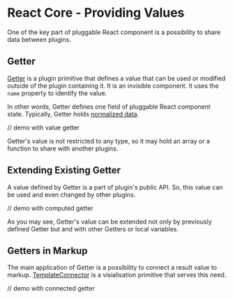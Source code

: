 # React Core - Providing Values

One of the key part of pluggable React component is a possibility to share data between plugins.

## Getter

[Getter](../reference/getter.md) is a plugin primitive that defines a value that can be used or modified outside of the plugin containing it. It is an invisible component. It uses the `name` property to identify the value.

In other words, Getter defines one field of pluggable React component state. Typically, Getter holds [normalized data](http://redux.js.org/docs/recipes/reducers/NormalizingStateShape.html).

// demo with value getter

Getter's value is not restricted to any type, so it may hold an array or a function to share with another plugins.

## Extending Existing Getter

A value defined by Getter is a part of plugin's public API. So, this value can be used and even changed by other plugins.

// demo with computed getter

As you may see, Getter's value can be extended not only by previously defined Getter but and with other Getters or local variables.

## Getters in Markup

The main application of Getter is a possibility to connect a result value to markup. [TemplateConnector](../reference/template-connector.md) is a visialisation primitive that serves this need.

// demo with connected getter
